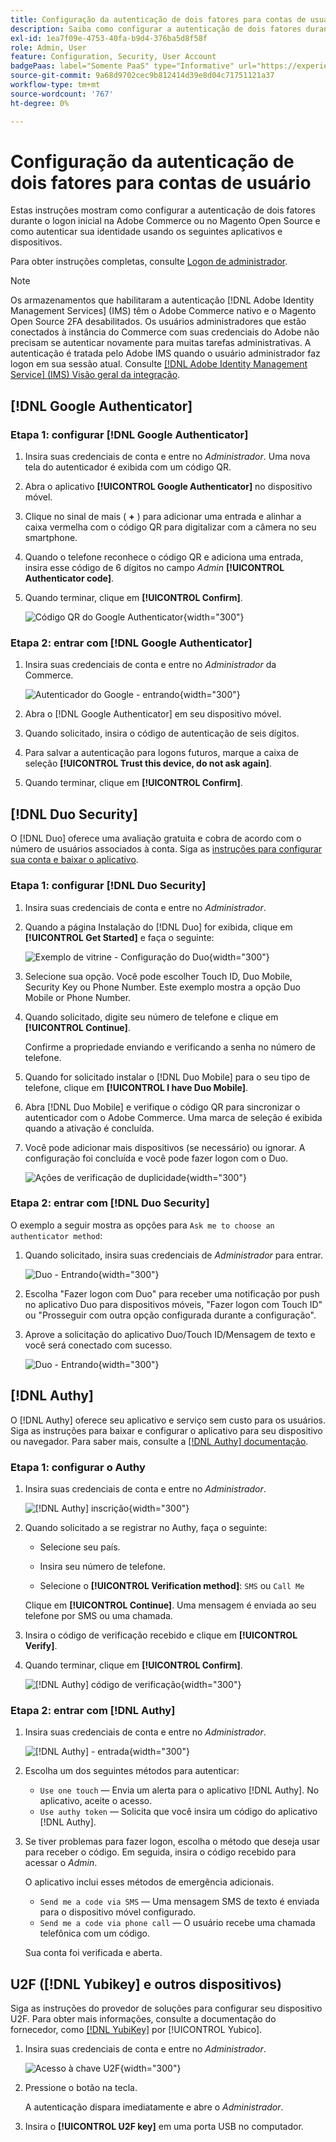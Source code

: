 ```yaml
---
title: Configuração da autenticação de dois fatores para contas de usuário
description: Saiba como configurar a autenticação de dois fatores durante o logon inicial do Administrador e autenticar sua identidade usando um aplicativo de dispositivo compatível.
exl-id: 1ea7f09e-4753-40fa-b9d4-376ba5d8f58f
role: Admin, User
feature: Configuration, Security, User Account
badgePaas: label="Somente PaaS" type="Informative" url="https://experienceleague.adobe.com/en/docs/commerce/user-guides/product-solutions" tooltip="Aplica-se somente a projetos do Adobe Commerce na nuvem (infraestrutura do PaaS gerenciada pela Adobe) e a projetos locais."
source-git-commit: 9a68d9702cec9b812414d39e8d04c71751121a37
workflow-type: tm+mt
source-wordcount: '767'
ht-degree: 0%

---
```


# Configuração da autenticação de dois fatores para contas de usuário

Estas instruções mostram como configurar a autenticação de dois fatores durante o logon inicial na Adobe Commerce ou no Magento Open Source e como autenticar sua identidade usando os seguintes aplicativos e dispositivos.

Para obter instruções completas, consulte [Logon de administrador](../getting-started/admin-signin.md).

>[!NOTE]
>
>Os armazenamentos que habilitaram a autenticação [!DNL Adobe Identity Management Services] (IMS) têm o Adobe Commerce nativo e o Magento Open Source 2FA desabilitados. Os usuários administradores que estão conectados à instância do Commerce com suas credenciais do Adobe não precisam se autenticar novamente para muitas tarefas administrativas. A autenticação é tratada pelo Adobe IMS quando o usuário administrador faz logon em sua sessão atual. Consulte [[!DNL Adobe Identity Management Service] (IMS) Visão geral da integração](../getting-started/adobe-ims-integration-overview.md).

## [!DNL Google Authenticator]

### Etapa 1: configurar [!DNL Google Authenticator]

1. Insira suas credenciais de conta e entre no _Administrador_. Uma nova tela do autenticador é exibida com um código QR.

1. Abra o aplicativo **[!UICONTROL Google Authenticator]** no dispositivo móvel.

1. Clique no sinal de mais ( **+** ) para adicionar uma entrada e alinhar a caixa vermelha com o código QR para digitalizar com a câmera no seu smartphone.

1. Quando o telefone reconhece o código QR e adiciona uma entrada, insira esse código de 6 dígitos no campo _Admin_ **[!UICONTROL Authenticator code]**.

1. Quando terminar, clique em **[!UICONTROL Confirm]**.

   ![Código QR do Google Authenticator](./assets/storefront-2fa-google-qrcode.png){width="300"}

### Etapa 2: entrar com [!DNL Google Authenticator]

1. Insira suas credenciais de conta e entre no _Administrador_ da Commerce.

   ![Autenticador do Google - entrando](./assets/storefront-2fa-google-code.png){width="300"}

1. Abra o [!DNL Google Authenticator] em seu dispositivo móvel.

1. Quando solicitado, insira o código de autenticação de seis dígitos.

1. Para salvar a autenticação para logons futuros, marque a caixa de seleção **[!UICONTROL Trust this device, do not ask again]**.

1. Quando terminar, clique em **[!UICONTROL Confirm]**.

## [!DNL Duo Security]

O [!DNL Duo] oferece uma avaliação gratuita e cobra de acordo com o número de usuários associados à conta. Siga as [instruções para configurar sua conta e baixar o aplicativo](https://duo.com/product/multi-factor-authentication-mfa/duo-mobile-app).

### Etapa 1: configurar [!DNL Duo Security]

1. Insira suas credenciais de conta e entre no _Administrador_.

1. Quando a página Instalação do [!DNL Duo] for exibida, clique em **[!UICONTROL Get Started]** e faça o seguinte:

   ![Exemplo de vitrine - Configuração do Duo](./assets/storefront-2fa-duo-setup-options.png){width="300"}

1. Selecione sua opção. Você pode escolher Touch ID, Duo Mobile, Security Key ou Phone Number. Este exemplo mostra a opção Duo Mobile or Phone Number.

1. Quando solicitado, digite seu número de telefone e clique em **[!UICONTROL Continue]**.

   Confirme a propriedade enviando e verificando a senha no número de telefone.

1. Quando for solicitado instalar o [!DNL Duo Mobile] para o seu tipo de telefone, clique em **[!UICONTROL I have Duo Mobile]**.

1. Abra [!DNL Duo Mobile] e verifique o código QR para sincronizar o autenticador com o Adobe Commerce. Uma marca de seleção é exibida quando a ativação é concluída.

1. Você pode adicionar mais dispositivos (se necessário) ou ignorar. A configuração foi concluída e você pode fazer logon com o Duo.

   ![Ações de verificação de duplicidade](./assets/storefront-2fa-duo-setup-complete.png){width="300"}

### Etapa 2: entrar com [!DNL Duo Security]

O exemplo a seguir mostra as opções para `Ask me to choose an authenticator method`:

1. Quando solicitado, insira suas credenciais de _Administrador_ para entrar.

   ![Duo - Entrando](./assets/storefront-2fa-duo-auth.png){width="300"}

1. Escolha &quot;Fazer logon com Duo&quot; para receber uma notificação por push no aplicativo Duo para dispositivos móveis, &quot;Fazer logon com Touch ID&quot; ou &quot;Prosseguir com outra opção configurada durante a configuração&quot;.

1. Aprove a solicitação do aplicativo Duo/Touch ID/Mensagem de texto e você será conectado com sucesso.

   ![Duo - Entrando](./assets/storefront-2fa-duo-success.png){width="300"}

## [!DNL Authy]

O [!DNL Authy] oferece seu aplicativo e serviço sem custo para os usuários. Siga as instruções para baixar e configurar o aplicativo para seu dispositivo ou navegador. Para saber mais, consulte a [[!DNL Authy] documentação](https://authy.com/features/setup/).

### Etapa 1: configurar o Authy

1. Insira suas credenciais de conta e entre no _Administrador_.

   ![[!DNL Authy] inscrição](./assets/storefront-2fa-authy-auth.png){width="300"}

1. Quando solicitado a se registrar no Authy, faça o seguinte:

   - Selecione seu país.

   - Insira seu número de telefone.

   - Selecione o **[!UICONTROL Verification method]**: `SMS` ou `Call Me`

   Clique em **[!UICONTROL Continue]**. Uma mensagem é enviada ao seu telefone por SMS ou uma chamada.

1. Insira o código de verificação recebido e clique em **[!UICONTROL Verify]**.

1. Quando terminar, clique em **[!UICONTROL Confirm]**.

   ![[!DNL Authy] código de verificação](./assets/storefront-2fa-authy-verify.png){width="300"}

### Etapa 2: entrar com [!DNL Authy]

1. Insira suas credenciais de conta e entre no _Administrador_.

   ![[!DNL Authy] - entrada](./assets/storefront-2fa-authy-access.png){width="300"}

1. Escolha um dos seguintes métodos para autenticar:

   - `Use one touch` — Envia um alerta para o aplicativo [!DNL Authy]. No aplicativo, aceite o acesso.
   - `Use authy token` — Solicita que você insira um código do aplicativo [!DNL Authy].

1. Se tiver problemas para fazer logon, escolha o método que deseja usar para receber o código. Em seguida, insira o código recebido para acessar o _Admin_.

   O aplicativo inclui esses métodos de emergência adicionais.

   - `Send me a code via SMS` — Uma mensagem SMS de texto é enviada para o dispositivo móvel configurado.
   - `Send me a code via phone call` — O usuário recebe uma chamada telefônica com um código.

   Sua conta foi verificada e aberta.

## U2F ([!DNL Yubikey] e outros dispositivos)

Siga as instruções do provedor de soluções para configurar seu dispositivo U2F. Para obter mais informações, consulte a documentação do fornecedor, como [[!DNL YubiKey]](https://support.yubico.com/hc/en-us/articles/360013790339-Getting-Started-with-Your-YubiKey) por [!UICONTROL Yubico].

1. Insira suas credenciais de conta e entre no _Administrador_.

   ![Acesso à chave U2F](./assets/storefront-2fa-u2f.png){width="300"}

1. Pressione o botão na tecla.

   A autenticação dispara imediatamente e abre o _Administrador_.

1. Insira o **[!UICONTROL U2F key]** em uma porta USB no computador.
